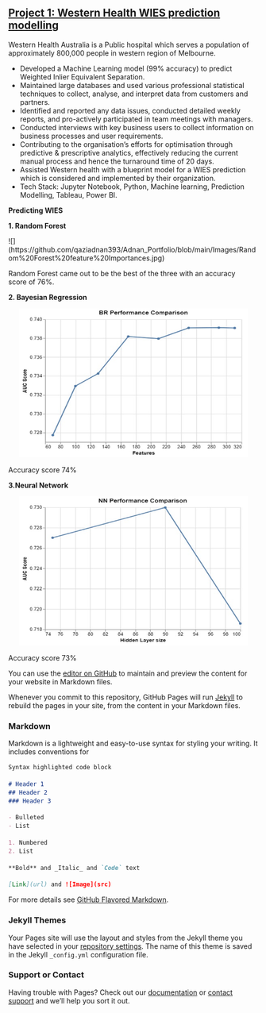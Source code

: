 ## [Project 1: Western Health WIES prediction modelling](https://github.com/qaziadnan393/Western-Health-Machine-learning)
Western Health Australia is a Public hospital which serves a population of approximately 800,000 people in western region of Melbourne.

- Developed a Machine Learning model (99% accuracy) to predict Weighted Inlier Equivalent Separation.
- Maintained large databases and used various professional statistical techniques to collect, analyse, and interpret data from customers and partners.
- Identified and reported any data issues, conducted detailed weekly reports, and pro-actively participated in team meetings with managers.
- Conducted interviews with key business users to collect information on business processes and user requirements.
- Contributing to the organisation’s efforts for optimisation through predictive & prescriptive analytics, effectively reducing the current manual process and hence the turnaround time of 20 days.
- Assisted Western health with a blueprint model for a WIES prediction which is considered and implemented by their organization.
- Tech Stack: Jupyter Notebook, Python, Machine learning, Prediction Modelling, Tableau, Power BI.

**Predicting WIES**

**1. Random Forest**
<p class="aligncenter">
![](https://github.com/qaziadnan393/Adnan_Portfolio/blob/main/Images/Random%20Forest%20feature%20Importances.jpg)</p>

Random Forest came out to be the best of the three with an accuracy score of 76%. 

**2. Bayesian Regression**
<p align="center">
  <img width="460" height="300" src="https://github.com/qaziadnan393/Adnan_Portfolio/blob/main/Images/BR%20Performance%20comparison.jpg">
</p>
Accuracy score 74%

**3.Neural Network**
<p align="center">
  <img width="460" height="300" src="https://github.com/qaziadnan393/Adnan_Portfolio/blob/main/Images/Neural%20network%20performance%20comparison.jpg">
</p>
Accuracy score 73%


You can use the [editor on GitHub](https://github.com/qaziadnan393/Adnan_Portfolio/edit/main/README.md) to maintain and preview the content for your website in Markdown files.

Whenever you commit to this repository, GitHub Pages will run [Jekyll](https://jekyllrb.com/) to rebuild the pages in your site, from the content in your Markdown files.

### Markdown

Markdown is a lightweight and easy-to-use syntax for styling your writing. It includes conventions for

```markdown
Syntax highlighted code block

# Header 1
## Header 2
### Header 3

- Bulleted
- List

1. Numbered
2. List

**Bold** and _Italic_ and `Code` text

[Link](url) and ![Image](src)
```

For more details see [GitHub Flavored Markdown](https://guides.github.com/features/mastering-markdown/).

### Jekyll Themes

Your Pages site will use the layout and styles from the Jekyll theme you have selected in your [repository settings](https://github.com/qaziadnan393/Adnan_Portfolio/settings). The name of this theme is saved in the Jekyll `_config.yml` configuration file.

### Support or Contact

Having trouble with Pages? Check out our [documentation](https://docs.github.com/categories/github-pages-basics/) or [contact support](https://support.github.com/contact) and we’ll help you sort it out.
